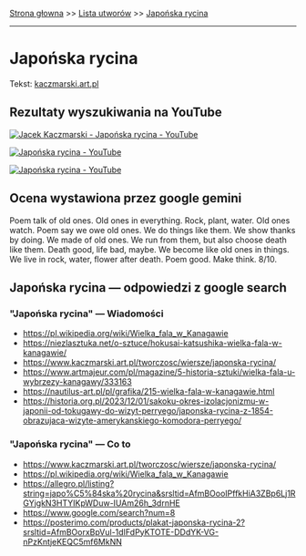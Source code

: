 [Strona głowna](../index.md) >> [Lista utworów](../list.md) >> [Japońska rycina](183.md)

---

# Japońska rycina

Tekst: [kaczmarski.art.pl](https://www.kaczmarski.art.pl/tworczosc/wiersze/japonska-rycina/)

## Rezultaty wyszukiwania na YouTube

[![Jacek Kaczmarski - Japońska rycina - YouTube](http://img.youtube.com/vi/0g9YMtYa5f4/0.jpg)](https://www.youtube.com/watch?v=0g9YMtYa5f4 "Jacek Kaczmarski - Japońska rycina - YouTube")

[![Japońska rycina - YouTube](http://img.youtube.com/vi/yVV3dizsXiY/0.jpg)](https://www.youtube.com/watch?v=yVV3dizsXiY "Japońska rycina - YouTube")

[![Japońska rycina - YouTube](http://img.youtube.com/vi/QwR8DXyWx2E/0.jpg)](https://www.youtube.com/watch?v=QwR8DXyWx2E "Japońska rycina - YouTube")

## Ocena wystawiona przez google gemini

Poem talk of old ones. Old ones in everything. Rock, plant, water. Old ones watch. Poem say we owe old ones. We do things like them. We show thanks by doing. We made of old ones. We run from them, but also choose death like them. Death good, life bad, maybe. We become like old ones in things. We live in rock, water, flower after death. Poem good. Make think. 8/10.


## Japońska rycina — odpowiedzi z google search

### "Japońska rycina" — Wiadomości

 - <https://pl.wikipedia.org/wiki/Wielka_fala_w_Kanagawie>
 - <https://niezlasztuka.net/o-sztuce/hokusai-katsushika-wielka-fala-w-kanagawie/>
 - <https://www.kaczmarski.art.pl/tworczosc/wiersze/japonska-rycina/>
 - <https://www.artmajeur.com/pl/magazine/5-historia-sztuki/wielka-fala-u-wybrzezy-kanagawy/333163>
 - <https://nautilus-art.pl/pl/grafika/215-wielka-fala-w-kanagawie.html>
 - <https://historia.org.pl/2023/12/01/sakoku-okres-izolacjonizmu-w-japonii-od-tokugawy-do-wizyt-perryego/japonska-rycina-z-1854-obrazujaca-wizyte-amerykanskiego-komodora-perryego/>

### "Japońska rycina" — Co to

 - <https://www.kaczmarski.art.pl/tworczosc/wiersze/japonska-rycina/>
 - <https://pl.wikipedia.org/wiki/Wielka_fala_w_Kanagawie>
 - <https://allegro.pl/listing?string=japo%C5%84ska%20rycina&srsltid=AfmBOooIPffkHiA3ZBp6Lj1RGYjgkN3HTYIKpWDuw-IUAm26h_3drnHE>
 - <https://www.google.com/search?num=8>
 - <https://posterimo.com/products/plakat-japonska-rycina-2?srsltid=AfmBOorxBpVul-1dIFdPyKTOTE-DDdYK-VG-nPzKntjeKEQC5mf6MkNN>

